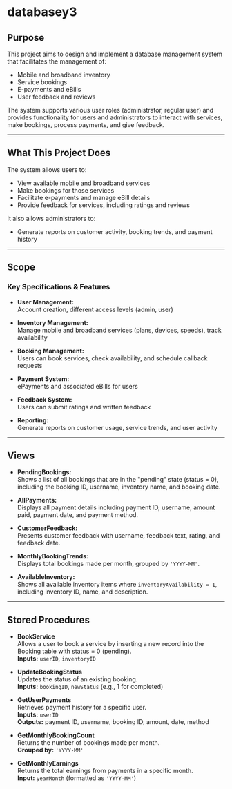 # databasey3

## Purpose
This project aims to design and implement a database management system that facilitates the management of:

- Mobile and broadband inventory  
- Service bookings  
- E-payments and eBills  
- User feedback and reviews  

The system supports various user roles (administrator, regular user) and provides functionality for users and administrators to interact with services, make bookings, process payments, and give feedback.

---

## What This Project Does
The system allows users to:

- View available mobile and broadband services  
- Make bookings for those services  
- Facilitate e-payments and manage eBill details  
- Provide feedback for services, including ratings and reviews  

It also allows administrators to:

- Generate reports on customer activity, booking trends, and payment history  

---

## Scope

### Key Specifications & Features

- **User Management:**  
  Account creation, different access levels (admin, user)

- **Inventory Management:**  
  Manage mobile and broadband services (plans, devices, speeds), track availability

- **Booking Management:**  
  Users can book services, check availability, and schedule callback requests

- **Payment System:**  
  ePayments and associated eBills for users

- **Feedback System:**  
  Users can submit ratings and written feedback

- **Reporting:**  
  Generate reports on customer usage, service trends, and user activity

---

## Views

- **PendingBookings:**  
  Shows a list of all bookings that are in the "pending" state (status = 0), including the booking ID, username, inventory name, and booking date.

- **AllPayments:**  
  Displays all payment details including payment ID, username, amount paid, payment date, and payment method.

- **CustomerFeedback:**  
  Presents customer feedback with username, feedback text, rating, and feedback date.

- **MonthlyBookingTrends:**  
  Displays total bookings made per month, grouped by `'YYYY-MM'`.

- **AvailableInventory:**  
  Shows all available inventory items where `inventoryAvailability = 1`, including inventory ID, name, and description.

---

## Stored Procedures

- **BookService**  
  Allows a user to book a service by inserting a new record into the Booking table with status = 0 (pending).  
  **Inputs:** `userID`, `inventoryID`

- **UpdateBookingStatus**  
  Updates the status of an existing booking.  
  **Inputs:** `bookingID`, `newStatus` (e.g., 1 for completed)

- **GetUserPayments**  
  Retrieves payment history for a specific user.  
  **Inputs:** `userID`  
  **Outputs:** payment ID, username, booking ID, amount, date, method

- **GetMonthlyBookingCount**  
  Returns the number of bookings made per month.  
  **Grouped by:** `'YYYY-MM'`

- **GetMonthlyEarnings**  
  Returns the total earnings from payments in a specific month.  
  **Input:** `yearMonth` (formatted as `'YYYY-MM'`)
